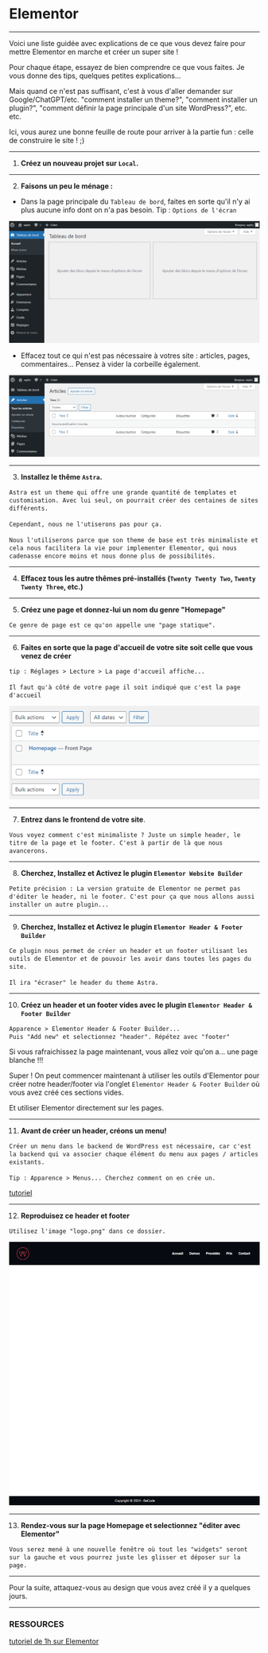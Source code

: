 # Elementor

---

Voici une liste guidée avec explications de ce que vous devez faire pour mettre Elementor en marche et créer un super site !

Pour chaque étape, essayez de bien comprendre ce que vous faites. Je vous donne des tips, quelques petites explications...

Mais quand ce n'est pas suffisant, c'est à vous d'aller demander sur Google/ChatGPT/etc. "comment installer un theme?", "comment installer un plugin?", "comment définir la page principale d'un site WordPress?", etc. etc.

Ici, vous aurez une bonne feuille de route pour arriver à la partie fun : celle de construire le site ! ;)

---

1. **Créez un nouveau projet sur `Local`.**

---

2. **Faisons un peu le ménage :**

- Dans la page principale du `Tableau de bord`, faites en sorte qu'il n'y ai plus aucune info dont on n'a pas besoin. Tip : `Options de l'écran`

![alt text](image.png)

- Effacez tout ce qui n'est pas nécessaire à votres site : articles, pages, commentaires... Pensez à vider la corbeille également.

![alt text](image-1.png)

---

3. **Installez le thême `Astra`.**

```
Astra est un theme qui offre une grande quantité de templates et customisation. Avec lui seul, on pourrait créer des centaines de sites différents.

Cependant, nous ne l'utiserons pas pour ça.

Nous l'utiliserons parce que son theme de base est très minimaliste et cela nous facilitera la vie pour implementer Elementor, qui nous cadenasse encore moins et nous donne plus de possibilités.
```

---

4. **Effacez tous les autre thêmes pré-installés (`Twenty Twenty Two`, `Twenty Twenty Three`, etc.)**

---

5. **Créez une page et donnez-lui un nom du genre "Homepage"**

```
Ce genre de page est ce qu'on appelle une "page statique".
```

---

6. **Faites en sorte que la page d'accueil de votre site soit celle que vous venez de créer**

```
tip : Réglages > Lecture > La page d'accueil affiche...

Il faut qu'à côté de votre page il soit indiqué que c'est la page d'accueil
```

![alt text](image-2.png)

---

7. **Entrez dans le frontend de votre site**.

```
Vous voyez comment c'est minimaliste ? Juste un simple header, le titre de la page et le footer. C'est à partir de là que nous avancerons.
```

---

8. **Cherchez, Installez et Activez le plugin `Elementor Website Builder`**

```
Petite précision : La version gratuite de Elementor ne permet pas d'éditer le header, ni le footer. C'est pour ça que nous allons aussi installer un autre plugin...
```

---

9. **Cherchez, Installez et Activez le plugin `Elementor Header & Footer Builder`**

```
Ce plugin nous permet de créer un header et un footer utilisant les outils de Elementor et de pouvoir les avoir dans toutes les pages du site.

Il ira "écraser" le header du theme Astra.
```

---

10. **Créez un header et un footer vides avec le plugin `Elementor Header & Footer Builder`**

```
Apparence > Elementor Header & Footer Builder...
Puis "Add new" et selectionnez "header". Répétez avec "footer"
```

Si vous rafraichissez la page maintenant, vous allez voir qu'on a... une page blanche !!!

Super ! On peut commencer maintenant à utiliser les outils d'Elementor pour créer notre header/footer via l'onglet `Elementor Header & Footer Builder` où vous avez créé ces sections vides.

Et utiliser Elementor directement sur les pages.

---

11. **Avant de créer un header, créons un menu!**

```
Créer un menu dans le backend de WordPress est nécessaire, car c'est la backend qui va associer chaque élément du menu aux pages / articles existants.

Tip : Apparence > Menus... Cherchez comment on en crée un.
```

[tutoriel](https://youtu.be/FsLDRn20ONM?si=nX-zR_QHva9fO9Un)

---

12. **Reproduisez ce header et footer**

```
Utilisez l'image "logo.png" dans ce dossier.
```

![alt text](image-3.png)

---

13. **Rendez-vous sur la page Homepage et selectionnez "éditer avec Elementor"**

```
Vous serez mené à une nouvelle fenêtre où tout les "widgets" seront sur la gauche et vous pourrez juste les glisser et déposer sur la page.
```

---

Pour la suite, attaquez-vous au design que vous avez créé il y a quelques jours.

---

### RESSOURCES

[tutoriel de 1h sur Elementor](https://youtu.be/_LixFHi9SKs?si=bNVkrOazdgX48J3i)
